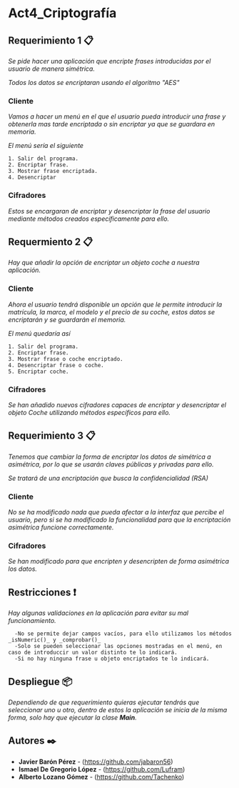 # Act4_Criptografía

## Requerimiento 1 📋

_Se pide hacer una aplicación que encripte frases introducidas por el usuario de manera simétrica._

_Todos los datos se encriptaran usando el algoritmo "AES"_

### Cliente

_Vamos a hacer un menú en el que el usuario pueda introducir una frase y obtenerla mas tarde encriptada o sin encriptar ya que se guardara en memoria._

_El menú sería el siguiente_
```
1. Salir del programa.
2. Encriptar frase.
3. Mostrar frase encriptada.
4. Desencriptar
```
### Cifradores

_Estos se encargaran de encriptar y desencriptar la frase del usuario mediante métodos creados específicamente para ello._

## Requermiento 2 📋

_Hay que añadir la opción de encriptar un objeto coche a nuestra aplicación._

### Cliente

_Ahora el usuario tendrá disponible un opción que le permite introducir la matrícula, la marca, el modelo y el precio de su coche, estos datos se encriptarán y
se guardarán el memoria._

_El menú quedaría así_
```
1. Salir del programa.
2. Encriptar frase.
3. Mostrar frase o coche encriptado.
4. Desencriptar frase o coche.
5. Encriptar coche.
```
### Cifradores

_Se han añadido nuevos cifradores capaces de encriptar y desencriptar el objeto Coche utilizando métodos específicos para ello._

## Requerimiento 3 📋

_Tenemos que cambiar la forma de encriptar los datos de simétrica a asimétrica, por lo que se usarán claves públicas y privadas para ello._

_Se tratará de una encriptación que busca la confidencialidad (RSA)_

### Cliente

_No se ha modificado nada que pueda afectar a la interfaz que percibe el usuario, pero si se ha modificado la funcionalidad para que la encriptación asimétrica funcione correctamente._

### Cifradores

_Se han modificado para que encripten y desencripten de forma asimétrica los datos._

## Restricciones ❗
_Hay algunas validaciones en la aplicación para evitar su mal funcionamiento._

      -No se permite dejar campos vacíos, para ello utilizamos los métodos _isNumeric()_ y _comprobar()_
      -Solo se pueden seleccionar las opciones mostradas en el menú, en caso de introduccir un valor distinto te lo indicará.
      -Si no hay ninguna frase u objeto encriptados te lo indicará.
      
## Despliegue 📦
_Dependiendo de que requerimiento quieras ejecutar tendrás que seleccionar uno u otro, dentro de estos la aplicación se inicia de la misma forma, solo hay que ejecutar la clase **Main**._

## Autores ✒️
* **Javier Barón Pérez** - (https://github.com/jabaron56)
* **Ismael De Gregorio López** - (https://github.com/Lufram)
* **Alberto Lozano Gómez** - (https://github.com/Tachenko)
